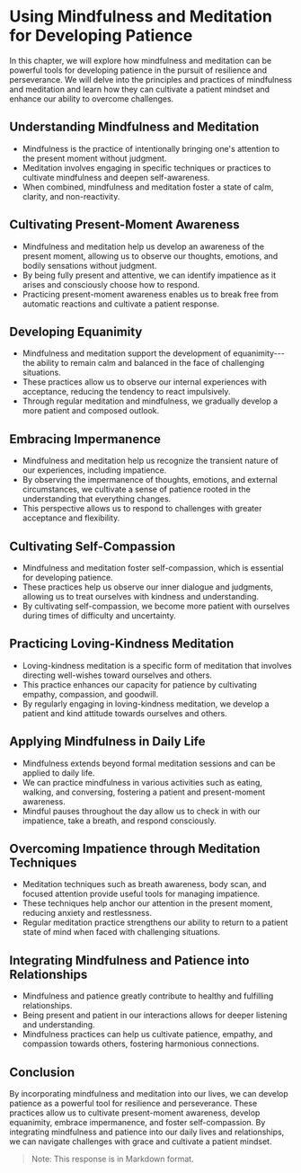 Using Mindfulness and Meditation for Developing Patience
=================================================================

In this chapter, we will explore how mindfulness and meditation can be powerful tools for developing patience in the pursuit of resilience and perseverance. We will delve into the principles and practices of mindfulness and meditation and learn how they can cultivate a patient mindset and enhance our ability to overcome challenges.

**Understanding Mindfulness and Meditation**
--------------------------------------------

* Mindfulness is the practice of intentionally bringing one's attention to the present moment without judgment.
* Meditation involves engaging in specific techniques or practices to cultivate mindfulness and deepen self-awareness.
* When combined, mindfulness and meditation foster a state of calm, clarity, and non-reactivity.

**Cultivating Present-Moment Awareness**
----------------------------------------

* Mindfulness and meditation help us develop an awareness of the present moment, allowing us to observe our thoughts, emotions, and bodily sensations without judgment.
* By being fully present and attentive, we can identify impatience as it arises and consciously choose how to respond.
* Practicing present-moment awareness enables us to break free from automatic reactions and cultivate a patient response.

**Developing Equanimity**
-------------------------

* Mindfulness and meditation support the development of equanimity---the ability to remain calm and balanced in the face of challenging situations.
* These practices allow us to observe our internal experiences with acceptance, reducing the tendency to react impulsively.
* Through regular meditation and mindfulness, we gradually develop a more patient and composed outlook.

**Embracing Impermanence**
--------------------------

* Mindfulness and meditation help us recognize the transient nature of our experiences, including impatience.
* By observing the impermanence of thoughts, emotions, and external circumstances, we cultivate a sense of patience rooted in the understanding that everything changes.
* This perspective allows us to respond to challenges with greater acceptance and flexibility.

**Cultivating Self-Compassion**
-------------------------------

* Mindfulness and meditation foster self-compassion, which is essential for developing patience.
* These practices help us observe our inner dialogue and judgments, allowing us to treat ourselves with kindness and understanding.
* By cultivating self-compassion, we become more patient with ourselves during times of difficulty and uncertainty.

**Practicing Loving-Kindness Meditation**
-----------------------------------------

* Loving-kindness meditation is a specific form of meditation that involves directing well-wishes toward ourselves and others.
* This practice enhances our capacity for patience by cultivating empathy, compassion, and goodwill.
* By regularly engaging in loving-kindness meditation, we develop a patient and kind attitude towards ourselves and others.

**Applying Mindfulness in Daily Life**
--------------------------------------

* Mindfulness extends beyond formal meditation sessions and can be applied to daily life.
* We can practice mindfulness in various activities such as eating, walking, and conversing, fostering a patient and present-moment awareness.
* Mindful pauses throughout the day allow us to check in with our impatience, take a breath, and respond consciously.

**Overcoming Impatience through Meditation Techniques**
-------------------------------------------------------

* Meditation techniques such as breath awareness, body scan, and focused attention provide useful tools for managing impatience.
* These techniques help anchor our attention in the present moment, reducing anxiety and restlessness.
* Regular meditation practice strengthens our ability to return to a patient state of mind when faced with challenging situations.

**Integrating Mindfulness and Patience into Relationships**
-----------------------------------------------------------

* Mindfulness and patience greatly contribute to healthy and fulfilling relationships.
* Being present and patient in our interactions allows for deeper listening and understanding.
* Mindfulness practices can help us cultivate patience, empathy, and compassion towards others, fostering harmonious connections.

**Conclusion**
--------------

By incorporating mindfulness and meditation into our lives, we can develop patience as a powerful tool for resilience and perseverance. These practices allow us to cultivate present-moment awareness, develop equanimity, embrace impermanence, and foster self-compassion. By integrating mindfulness and patience into our daily lives and relationships, we can navigate challenges with grace and cultivate a patient mindset.
> Note: This response is in Markdown format.
